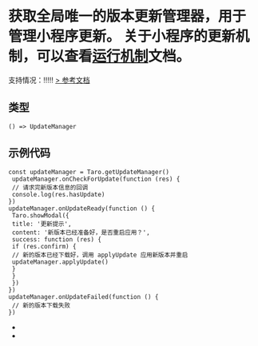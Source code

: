 # 获取**全局唯一**的版本更新管理器，用于管理小程序更新。 关于小程序的更新机制，可以查看[运行机制](https://developers.weixin.qq.com/miniprogram/dev/framework/runtime/operating-mechanism.html)文档。
支持情况：!!!!!
[> 参考文档
](https://developers.weixin.qq.com/miniprogram/dev/api/base/update/wx.getUpdateManager.html)
## 类型[​](getUpdateManager.html#类型)
```tsx
() => UpdateManager
```

## 示例代码[​](getUpdateManager.html#示例代码)
```tsx
const updateManager = Taro.getUpdateManager()
 updateManager.onCheckForUpdate(function (res) {
 // 请求完新版本信息的回调
 console.log(res.hasUpdate)
})
updateManager.onUpdateReady(function () {
 Taro.showModal({
 title: '更新提示',
 content: '新版本已经准备好，是否重启应用？',
 success: function (res) {
 if (res.confirm) {
 // 新的版本已经下载好，调用 applyUpdate 应用新版本并重启
 updateManager.applyUpdate()
 }
 }
 })
})
updateManager.onUpdateFailed(function () {
 // 新的版本下载失败
})
```

- 
-
